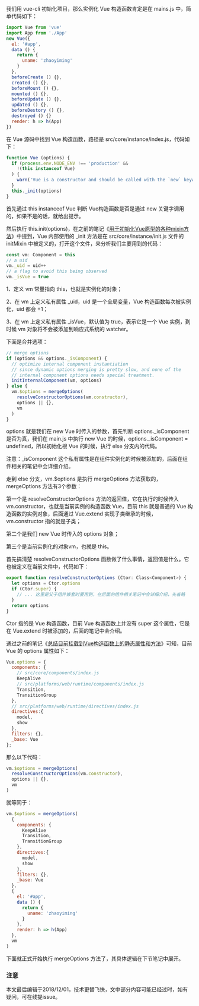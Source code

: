 我们用 vue-cli 初始化项目，那么实例化 Vue 构造函数肯定是在 mains.js 中，简单代码如下：

``` javascript
import Vue from 'vue'
import App from './App'
new Vue({
  el: '#app',
  data () {
    return {
      uname: 'zhaoyiming'
    }
  },
  beforeCreate () {},
  created () {},
  beforeMount () {},
  mounted () {},
  beforeUpdate () {},
  updated () {},
  beforeDestory () {},
  destroyed () {}
  render: h => h(App)
})
```

在 Vue 源码中找到 Vue 构造函数，路径是 src/core/instance/index.js，代码如下：

``` javascript
function Vue (options) {
  if (process.env.NODE_ENV !== 'production' &&
    !(this instanceof Vue)
  ) {
    warn('Vue is a constructor and should be called with the `new` keyword')
  }
  this._init(options)
}
```

首先通过 this instanceof Vue 判断 Vue构造函数是否是通过 new 关键字调用的，如果不是的话，就给出提示。

然后执行 this.init(options)，在之前的笔记《[用于初始化Vue原型的各种mixin方法](https://github.com/zymfe/into-vue/blob/master/doc/02%E3%80%81Vue%E6%9E%84%E9%80%A0%E5%87%BD%E6%95%B0/02%E3%80%81%E7%94%A8%E4%BA%8E%E5%88%9D%E5%A7%8B%E5%8C%96Vue%E5%8E%9F%E5%9E%8B%E7%9A%84%E5%90%84%E7%A7%8Dmixin%E6%96%B9%E6%B3%95.md)》中提到，Vue 内部使用的 _init 方法是在 src/core/instance/init.js 文件的 initMixin 中被定义的，打开这个文件，来分析我们主要用到的代码：

``` javascript
const vm: Component = this
// a uid
vm._uid = uid++
// a flag to avoid this being observed
vm._isVue = true
```

1、定义 vm 常量指向 this，也就是实例化的对象；

2、在 vm 上定义私有属性 _uid，uid 是一个全局变量，Vue 构造函数每次被实例化，uid 都会 +1；

3、在 vm 上定义私有属性 _isVue，默认值为 true，表示它是一个 Vue 实例，到时候 vm 对象将不会被添加到响应式系统的 watcher。

下面是合并选项：

``` javascript
// merge options
if (options && options._isComponent) {
  // optimize internal component instantiation
  // since dynamic options merging is pretty slow, and none of the
  // internal component options needs special treatment.
  initInternalComponent(vm, options)
} else {
  vm.$options = mergeOptions(
    resolveConstructorOptions(vm.constructor),
    options || {},
    vm
  )
}
```

options 就是我们在 new Vue 时传入的参数，首先判断 options._isComponent 是否为真，我们在 main.js 中执行 new Vue 的时候，options._isComponent = undefined，所以初始化根 Vue 的时候，执行 else 分支内的代码。

注意：_isComponent 这个私有属性是在组件实例化的时候被添加的，后面在组件相关的笔记中会详细介绍。

走到 else 分支，vm.$options 是执行 mergeOptions 方法获取的，mergeOptions 方法有3个参数：

第一个是 resolveConstructorOptions 方法的返回值，它在执行的时候传入 vm.constructor，也就是当前实例的构造函数 Vue，目前 this 就是普通的 Vue 构造函数的实例对象，后面通过 Vue.extend 实现子类继承的时候，vm.constructor 指的就是子类；

第二个是我们 new Vue 时传入的 options 对象；

第三个是当前实例化的对象vm，也就是 this。

首先搞清楚 resolveConstructorOptions 函数做了什么事情，返回值是什么。它也被定义在当前文件中，代码如下：

``` javascript
export function resolveConstructorOptions (Ctor: Class<Component>) {
  let options = Ctor.options
  if (Ctor.super) {
    // ... 这里是父子组件嵌套时要用到，在后面的组件相关笔记中会详细介绍，先省略
  }
  return options
}
```

Ctor 指的是 Vue 构造函数，目前 Vue 构造函数上并没有 super 这个属性，它是在 Vue.extend 时被添加的，后面的笔记中会介绍。

通过之前的笔记《[总结目前挂载到Vue构造函数上的静态属性和方法](https://github.com/zymfe/into-vue/blob/master/doc/02%E3%80%81Vue%E6%9E%84%E9%80%A0%E5%87%BD%E6%95%B0/06%E3%80%81%E6%80%BB%E7%BB%93%E7%9B%AE%E5%89%8D%E6%8C%82%E8%BD%BD%E5%88%B0Vue%E6%9E%84%E9%80%A0%E5%87%BD%E6%95%B0%E4%B8%8A%E7%9A%84%E9%9D%99%E6%80%81%E5%B1%9E%E6%80%A7%E5%92%8C%E6%96%B9%E6%B3%95.md)》可知，目前 Vue 的 options 属性如下：

``` javascript
Vue.options = {
  components: {
    // src/core/components/index.js
    KeepAlive
    // src/platforms/web/runtime/components/index.js
    Transition,
    TransitionGroup
  },
  // src/platforms/web/runtime/directives/index.js 
  directives:{
    model,
    show
  },
  filters: {},
  _base: Vue
};
```

那么以下代码：

``` javascript
vm.$options = mergeOptions(
  resolveConstructorOptions(vm.constructor),
  options || {},
  vm
)
```

就等同于：

``` javascript
vm.$options = mergeOptions(
  {
    components: {
      KeepAlive
      Transition,
      TransitionGroup
    },
    directives:{
      model,
      show
    },
    filters: {},
    _base: Vue
  },
  {
    el: '#app',
    data () {
      return {
        uname: 'zhaoyiming'
      }
    },
    render: h => h(App)
  },
  vm
)
```

下面就正式开始执行 mergeOptions 方法了，其具体逻辑在下节笔记中展开。

### 注意
本文最后编辑于2018/12/01，技术更替飞快，文中部分内容可能已经过时，如有疑问，可在线提issue。